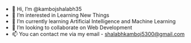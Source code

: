 - 👋 Hi, I’m @kambojshalabh35
- 👀 I’m interested in Learning New Things
- 🌱 I’m currently learning Artificial Intelligence and Machine Learning
- 💞️ I’m looking to collaborate on Web Development
- 📫 You can contact me via my email - shalabhkamboj5300@gmail.com

<!---
kambojshalabh35/kambojshalabh35 is a ✨ special ✨ repository because its `README.md` (this file) appears on your GitHub profile.
You can click the Preview link to take a look at your changes.
--->

